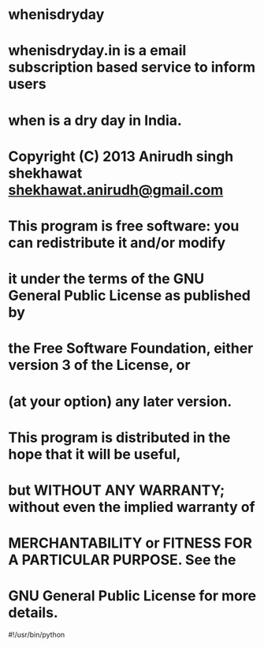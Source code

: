 whenisdryday
============
#	whenisdryday.in is a email subscription based service to inform users 
#	when is a dry day in India.
#	Copyright (C) 2013  Anirudh singh shekhawat shekhawat.anirudh@gmail.com
#
#	This program is free software: you can redistribute it and/or modify
#	it under the terms of the GNU General Public License as published by
#	the Free Software Foundation, either version 3 of the License, or
#	(at your option) any later version.
#
#	This program is distributed in the hope that it will be useful,
#	but WITHOUT ANY WARRANTY; without even the implied warranty of
#	MERCHANTABILITY or FITNESS FOR A PARTICULAR PURPOSE.  See the
#	GNU General Public License for more details.

#!/usr/bin/python

